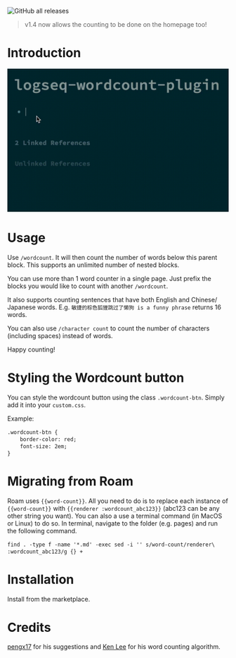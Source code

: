 ![GitHub all releases](https://img.shields.io/github/downloads/hkgnp/logseq-wordcount-plugin/total)

> v1.4 now allows the counting to be done on the homepage too!

# Introduction

![](screenshots/wordcount.gif)

# Usage

Use `/wordcount`. It will then count the number of words below this parent block. This supports an unlimited number of nested blocks.

You can use more than 1 word counter in a single page. Just prefix the blocks you would like to count with another `/wordcount`.

It also supports counting sentences that have both English and Chinese/ Japanese words. E.g. `敏捷的棕色狐狸跳过了懒狗 is a funny phrase` returns 16 words.

You can also use `/character count` to count the number of characters (including spaces) instead of words.

Happy counting!

# Styling the Wordcount button

You can style the wordcount button using the class `.wordcount-btn`. Simply add it into your `custom.css`.

Example:

```
.wordcount-btn {
    border-color: red;
    font-size: 2em;
}
```

# Migrating from Roam

Roam uses `{{word-count}}`. All you need to do is to replace each instance of `{{word-count}}` with `{{renderer :wordcount_abc123}}` (abc123 can be any other string you want). You can also a use a terminal command (in MacOS or Linux) to do so. In terminal, navigate to the folder (e.g. pages) and run the following command.

```
find . -type f -name '*.md' -exec sed -i '' s/word-count/renderer\ :wordcount_abc123/g {} +
```

# Installation

Install from the marketplace.

# Credits

[pengx17](https://github.com/pengx17) for his suggestions and [Ken Lee](https://stackoverflow.com/users/11854986/ken-lee) for his word counting algorithm.
